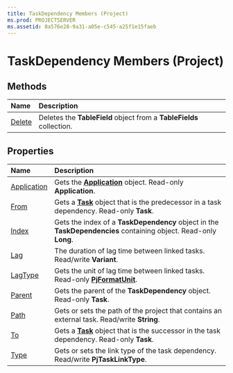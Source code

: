 ```yaml
---
title: TaskDependency Members (Project)
ms.prod: PROJECTSERVER
ms.assetid: 0a576e28-9a31-a05e-c545-a25f1e15faeb
---
```



# TaskDependency Members (Project)





## Methods



|**Name**|**Description**|
|:-----|:-----|
|[Delete](taskdependency-delete-method-project.md)|Deletes the  **TableField** object from a **TableFields** collection.|

## Properties



|**Name**|**Description**|
|:-----|:-----|
|[Application](taskdependency-application-property-project.md)|Gets the  **[Application](application-object-project.md)** object. Read-only **Application**.|
|[From](taskdependency-from-property-project.md)|Gets a  **[Task](task-object-project.md)** object that is the predecessor in a task dependency. Read-only **Task**.|
|[Index](taskdependency-index-property-project.md)|Gets the index of a  **TaskDependency** object in the **TaskDependencies** containing object. Read-only **Long**.|
|[Lag](taskdependency-lag-property-project.md)|The duration of lag time between linked tasks. Read/write  **Variant**.|
|[LagType](taskdependency-lagtype-property-project.md)|Gets the unit of lag time between linked tasks. Read-only  **[PjFormatUnit](pjformatunit-enumeration-project.md)**.|
|[Parent](taskdependency-parent-property-project.md)|Gets the parent of the  **TaskDependency** object. Read-only **Task**.|
|[Path](taskdependency-path-property-project.md)|Gets or sets the path of the project that contains an external task. Read/write  **String**.|
|[To](taskdependency-to-property-project.md)|Gets a  **[Task](task-object-project.md)** object that is the successor in the task dependency. Read-only **Task**.|
|[Type](taskdependency-type-property-project.md)|Gets or sets the link type of the task dependency. Read/write  **PjTaskLinkType**.|

